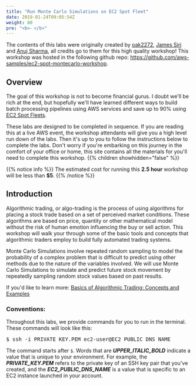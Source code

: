 ```yaml
---
title: "Run Monte Carlo Simulations on EC2 Spot Fleet"
date: 2019-01-24T09:05:54Z
weight: 80
pre: "<b>⁃ </b>"
---
```


The contents of this labs were originally created by [oak2272](https://github.com/oak2278), [James Siri](https://github.com/jamesiri) and [Anuj Sharma](https://github.com/anshrma), all credits go to them for this high quality workshop! This workshop was hosted in the following github repo: https://github.com/aws-samples/ec2-spot-montecarlo-workshop.


## Overview 
The goal of this workshop is not to become financial gurus. I doubt we'll be rich at the end, but hopefully we'll have learned different ways to build batch processing pipelines using AWS services and save up to 90% using [EC2 Spot Fleets](https://docs.aws.amazon.com/AWSEC2/latest/UserGuide/spot-fleet.html).

These labs are designed to be completed in sequence.  If you are reading this at a live AWS event, the workshop attendants will give you a high level run down of the labs.  Then it's up to you to follow the instructions below to complete the labs.  Don't worry if you're embarking on this journey in the comfort of your office or home, this site contains all the materials for you'll need to complete this workshop.
{{% children showhidden="false" %}}

{{% notice info %}}
The estimated cost for running this **2.5 hour** workshop will be less than **$5**.
{{% /notice %}}

## Introduction
Algorithmic trading, or algo-trading is the process of using algorithms for placing a stock trade based on a set of perceived market conditions. These algorithms are based on price, quantity or other mathematical model without the risk of human emotion influencing the buy or sell action. This workshop will walk your through some of the basic tools and concepts that algorithmic traders employ to build fully automated trading systems.

Monte Carlo Simulations involve repeated random sampling to model the probability of a complex problem that is difficult to predict using other methods due to the nature of the variables involved. We will use Monte Carlo Simulations to simulate and predict future stock movement by repeatedly sampling random stock values based on past results.

If you'd like to learn more: [Basics of Algorithmic Trading: Concepts and Examples](https://www.investopedia.com/articles/active-trading/101014/basics-algorithmic-trading-concepts-and-examples.asp)

### Conventions:  
Throughout this labs, we provide commands for you to run in the terminal.  These commands will look like this: 

<pre>
$ ssh -i PRIVATE_KEY.PEM ec2-user@EC2_PUBLIC_DNS_NAME
</pre>

The command starts after `$`.  Words that are ***UPPER_ITALIC_BOLD*** indicate a value that is unique to your environment.  For example, the ***PRIVATE\_KEY.PEM*** refers to the private key of an SSH key pair that you've created, and the ***EC2\_PUBLIC\_DNS\_NAME*** is a value that is specific to an EC2 instance launched in your account.  

